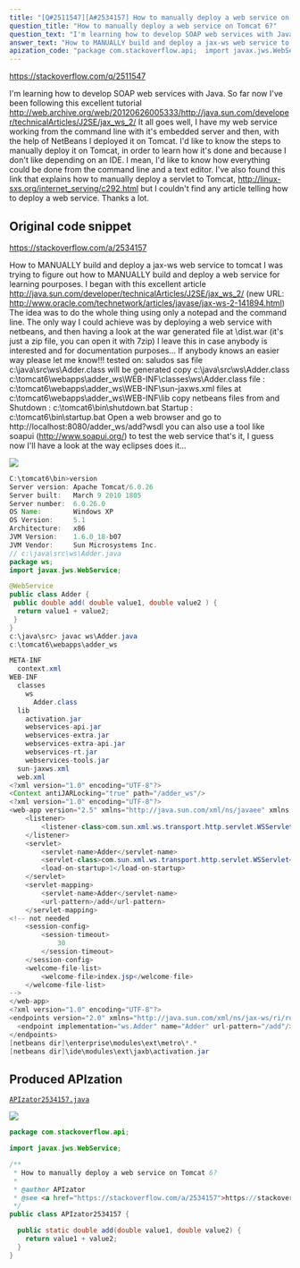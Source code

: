 ```yaml
---
title: "[Q#2511547][A#2534157] How to manually deploy a web service on Tomcat 6?"
question_title: "How to manually deploy a web service on Tomcat 6?"
question_text: "I'm learning how to develop SOAP web services with Java. So far now I've been following this excellent tutorial http://web.archive.org/web/20120626005333/http://java.sun.com/developer/technicalArticles/J2SE/jax_ws_2/ It all goes well, I have my web service working from the command line with it's embedded server and then, with the help of NetBeans I deployed it on Tomcat. I'd like to know the steps to manually deploy it on Tomcat, in order to learn how it's done and because I don't like depending on an IDE. I mean, I'd like to know how everything could be done from the command line and a text editor. I've also found this link that explains how to manually deploy a servlet to Tomcat, http://linux-sxs.org/internet_serving/c292.html but I couldn't find any article telling how to deploy a web service. Thanks a lot."
answer_text: "How to MANUALLY build and deploy a jax-ws web service to tomcat I was trying to figure out how to MANUALLY build and deploy a web service for learning pourposes. I began with this excellent article http://java.sun.com/developer/technicalArticles/J2SE/jax_ws_2/ (new URL: http://www.oracle.com/technetwork/articles/javase/jax-ws-2-141894.html) The idea was to do the whole thing using only a notepad and the command line. The only way I could achieve was by deploying a web service with netbeans, and then having a look at the war generated file at \\dist\\.war (it's just a zip file, you can open it with 7zip) I leave this in case anybody is interested and for documentation purposes... If anybody knows an easier way please let me know!!! tested on: saludos sas file c:\\java\\src\\ws\\Adder.class will be generated copy c:\\java\\src\\ws\\Adder.class c:\\tomcat6\\webapps\\adder_ws\\WEB-INF\\classes\\ws\\Adder.class file : c:\\tomcat6\\webapps\\adder_ws\\WEB-INF\\sun-jaxws.xml files at c:\\tomcat6\\webapps\\adder_ws\\WEB-INF\\lib copy netbeans files from and Shutdown :     c:\\tomcat6\\bin\\shutdown.bat Startup :     c:\\tomcat6\\bin\\startup.bat Open a web browser and go to http://localhost:8080/adder_ws/add?wsdl you can also use a tool like soapui (http://www.soapui.org/) to test the web service that's it, I guess now I'll have a look at the way eclipses does it..."
apization_code: "package com.stackoverflow.api;  import javax.jws.WebService;  /**  * How to manually deploy a web service on Tomcat 6?  *  * @author APIzator  * @see <a href=\"https://stackoverflow.com/a/2534157\">https://stackoverflow.com/a/2534157</a>  */ public class APIzator2534157 {    public static double add(double value1, double value2) {     return value1 + value2;   } }"
---
```


https://stackoverflow.com/q/2511547

I&#x27;m learning how to develop SOAP web services with Java.
So far now I&#x27;ve been following this excellent tutorial
http://web.archive.org/web/20120626005333/http://java.sun.com/developer/technicalArticles/J2SE/jax_ws_2/
It all goes well, I have my web service working from the command line with it&#x27;s embedded server and then, with the help of NetBeans I deployed it on Tomcat.
I&#x27;d like to know the steps to manually deploy it on Tomcat, in order to learn how it&#x27;s done and because I don&#x27;t like depending on an IDE.
I mean, I&#x27;d like to know how everything could be done from the command line and a text editor.
I&#x27;ve also found this link that explains how to manually deploy a servlet to Tomcat,
http://linux-sxs.org/internet_serving/c292.html
but I couldn&#x27;t find any article telling how to deploy a web service.
Thanks a lot.



## Original code snippet

https://stackoverflow.com/a/2534157

How to MANUALLY build and deploy a jax-ws web service to tomcat
I was trying to figure out how to MANUALLY build and deploy a web service for learning pourposes.
I began with this excellent article
http://java.sun.com/developer/technicalArticles/J2SE/jax_ws_2/
(new URL: http://www.oracle.com/technetwork/articles/javase/jax-ws-2-141894.html)
The idea was to do the whole thing using only a notepad and the command line.
The only way I could achieve was by deploying a web service with netbeans, and then having a look at the war generated file at \dist\.war (it&#x27;s just a zip file, you can open it with 7zip)
I leave this in case anybody is interested and for documentation purposes...
If anybody knows an easier way please let me know!!!
tested on:
saludos
sas
file c:\java\src\ws\Adder.class will be generated
copy c:\java\src\ws\Adder.class c:\tomcat6\webapps\adder_ws\WEB-INF\classes\ws\Adder.class
file : c:\tomcat6\webapps\adder_ws\WEB-INF\sun-jaxws.xml
files at c:\tomcat6\webapps\adder_ws\WEB-INF\lib
copy netbeans files from
and
Shutdown :     c:\tomcat6\bin\shutdown.bat
Startup :     c:\tomcat6\bin\startup.bat
Open a web browser and go to http://localhost:8080/adder_ws/add?wsdl
you can also use a tool like soapui (http://www.soapui.org/) to test the web service
that&#x27;s it, I guess now I&#x27;ll have a look at the way eclipses does it...

<div class="code-logo"><img src="/stackoverflow.png" /></div>

```java
C:\tomcat6\bin>version
Server version: Apache Tomcat/6.0.26
Server built:   March 9 2010 1805
Server number:  6.0.26.0
OS Name:        Windows XP
OS Version:     5.1
Architecture:   x86
JVM Version:    1.6.0_18-b07
JVM Vendor:     Sun Microsystems Inc.
// c:\java\src\ws\Adder.java
package ws;
import javax.jws.WebService;

@WebService
public class Adder {
 public double add( double value1, double value2 ) {
  return value1 + value2;
 }
}
c:\java\src> javac ws\Adder.java
c:\tomcat6\webapps\adder_ws

META-INF
  context.xml
WEB-INF
  classes
    ws
      Adder.class
  lib
    activation.jar
    webservices-api.jar
    webservices-extra.jar
    webservices-extra-api.jar
    webservices-rt.jar
    webservices-tools.jar
  sun-jaxws.xml
  web.xml
<?xml version="1.0" encoding="UTF-8"?>
<Context antiJARLocking="true" path="/adder_ws"/>
<?xml version="1.0" encoding="UTF-8"?>
<web-app version="2.5" xmlns="http://java.sun.com/xml/ns/javaee" xmlns:xsi="http://www.w3.org/2001/XMLSchema-instance" xsi:schemaLocation="http://java.sun.com/xml/ns/javaee http://java.sun.com/xml/ns/javaee/web-app_2_5.xsd">
    <listener>
        <listener-class>com.sun.xml.ws.transport.http.servlet.WSServletContextListener</listener-class>
    </listener>
    <servlet>
        <servlet-name>Adder</servlet-name>
        <servlet-class>com.sun.xml.ws.transport.http.servlet.WSServlet</servlet-class>
        <load-on-startup>1</load-on-startup>
    </servlet>
    <servlet-mapping>
        <servlet-name>Adder</servlet-name>
        <url-pattern>/add</url-pattern>
    </servlet-mapping>
<!-- not needed
    <session-config>
        <session-timeout>
            30
        </session-timeout>
    </session-config>
    <welcome-file-list>
        <welcome-file>index.jsp</welcome-file>
    </welcome-file-list>
-->
</web-app>
<?xml version="1.0" encoding="UTF-8"?>
<endpoints version="2.0" xmlns="http://java.sun.com/xml/ns/jax-ws/ri/runtime">
  <endpoint implementation="ws.Adder" name="Adder" url-pattern="/add"/>
</endpoints>
[netbeans dir]\enterprise\modules\ext\metro\*.*
[netbeans dir]\ide\modules\ext\jaxb\activation.jar
```

## Produced APIzation

[`APIzator2534157.java`](https://github.com/blind-papers/apization-temp-data/raw/main/search/APIzator2534157.java)

<div class="code-logo"><img src="/apizator.png" /></div>

```java
package com.stackoverflow.api;

import javax.jws.WebService;

/**
 * How to manually deploy a web service on Tomcat 6?
 *
 * @author APIzator
 * @see <a href="https://stackoverflow.com/a/2534157">https://stackoverflow.com/a/2534157</a>
 */
public class APIzator2534157 {

  public static double add(double value1, double value2) {
    return value1 + value2;
  }
}

```